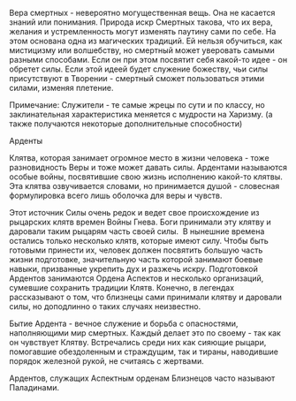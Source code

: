 Вера смертных - невероятно могущественная вещь. Она не касается знаний или понимания. Природа искр Смертных такова, что их вера, желания и устремленность могут изменять паутину сами по себе. На этом основана одна из магических традиций. Ей нельзя обучиться, как мистицизму или волшебству, но смертный может уверовать самыми разными способами. Если он при этом посвятит себя какой-то идее - он обретет силы. Если этой идеей будет служение божеству, чьи силы присутствуют в Творении - смертный сможет пользоваться этими силами, изменяя плетение.

Примечание: Служители - те самые жрецы по сути и по классу, но заклинательная характеристика меняется с мудрости на Харизму. (а также получаются некоторые дополнительные способности)




Арденты

Клятва, которая занимает огромное место в жизни человека - тоже разновидность Веры и тоже может давать силы. Ардентами называются особые войны, посвятившие свою жизнь исполнению какой-то клятвы. Эта клятва озвучивается словами, но принимается душой - словесная формулировка всего лишь оболочка для веры и чувств. 

Этот источник Силы очень редок и ведет свое происхождение из рыцарских клятв времен Войны Гнева. Боги принимали эту клятву и даровали таким рыцарям часть своей силы.  В нынешние времена остались только несколько клятв, которые имеют силу. Чтобы быть готовыми принести их, человек должен посвятить большую часть жизни подготовке, значительную часть которой занимают боевые навыки, призванные укрепить дух и разжечь искру. Подготовкой Ардентов занимаются Ордена Аспектов и несколько организаций, сумевшие сохранить традиции Клятв. Конечно, в легендах рассказывают о том, что близнецы сами принимали клятву и даровали силы, но доподлинно о таких случаях неизвестно. 

Бытие Ардента - вечное служение и борьба с опасностями, наполняющими мир смертных. Каждый делает это по своему - так как он чувствует Клятву. Встречались среди них как сияющие рыцари, помогавшие обездоленным и страждущим, так и тираны, наводившие порядок железной рукой, не считаясь с жертвами.  

Ардентов, служащих Аспектным орденам Близнецов часто называют Паладинами.
